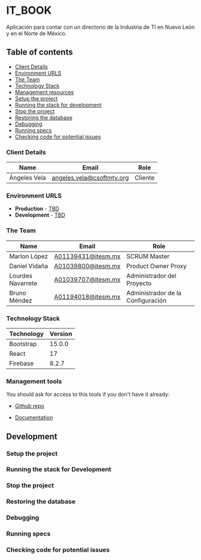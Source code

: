 # IT_BOOK
Aplicación para contar con un directorio de la Industria de TI en Nuevo León y en el Norte de México.

## Table of contents

* [Client Details](#client-details)
* [Environment URLS](#environment-urls)
* [The Team](#the-team)
* [Technology Stack](#technology-stack)
* [Management resources](#management-resources)
* [Setup the project](#setup-the-project)
* [Running the stack for development](#running-the-stack-for-development)
* [Stop the project](#stop-the-project)
* [Restoring the database](#restoring-the-database)
* [Debugging](#debugging)
* [Running specs](#running-specs)
* [Checking code for potential issues](#checking-code-for-potential-issues)

### Client Details

| Name               | Email             | Role |
| ------------------ | ----------------- | ---- |
| Ángeles Vela | angeles.vela@csoftmty.org | Cliente  |


### Environment URLS

* **Production** - [TBD](TBD)
* **Development** - [TBD](TBD)

### The Team

| Name           | Email             | Role        |
| -------------- | ----------------- | ----------- |
| Marlon López | A01139431@itesm.mx | SCRUM Master |
| Daniel Vidaña | A01039800@itesm.mx | Product Owner Proxy |
| Lourdes Navarrete | A01039707@itesm.mx | Administrador del Proyecto |
| Bruno Méndez | A01194018@itesm.mx | Administrador de la Configuración |

### Technology Stack
| Technology    | Version      |
| ------------- | -------------|
| Bootstrap  | 15.0.0     |
| React  | 17    |
| Firebase  | 8.2.7     |

### Management tools

You should ask for access to this tools if you don't have it already:

* [Github repo](https://github.com/ProyectoIntegrador2018/it_book)
<!-- * [Backlog]()
* [Heroku]() -->
* [Documentation](https://teams.microsoft.com/_#/school/files/Equipo%202.2%20-%20C%C3%B3digo%20Naranja?threadId=19:9cf1b08c81ef4a66854f34fcfe6deabd@thread.tacv2&ctx=channel)

## Development

### Setup the project

<!-- You'll definitely want to install [`plis`](https://github.com/IcaliaLabs/plis), as in this case will
let you bring up the containers needed for development. This is done by running the command
`plis start`, which will start up the services in the `development` group (i.e. rails
and sidekiq), along with their dependencies (posgres, redis, etc).

After installing please you can follow this simple steps:

1. Clone this repository into your local machine

```bash
$ git clone git@github.com:IcaliaLabs/crowdfront.git
```

2. Fire up a terminal and run:

```bash
$ plis run web bash
```

3. Inside the container you need to migrate the database:

```
% rails db:migrate
``` -->

### Running the stack for Development

<!-- 1. Fire up a terminal and run: 

```
plis start
```

That command will lift every service crowdfront needs, such as the `rails server`, `postgres`, and `redis`.


It may take a while before you see anything, you can follow the logs of the containers with:

```
$ docker-compose logs
```

Once you see an output like this:

```
web_1   | => Booting Puma
web_1   | => Rails 5.1.3 application starting in development on http://0.0.0.0:3000
web_1   | => Run `rails server -h` for more startup options
web_1   | => Ctrl-C to shutdown server
web_1   | Listening on 0.0.0.0:3000, CTRL+C to stop
```

This means the project is up and running. -->

### Stop the project

<!-- In order to stop crowdfront as a whole you can run:

```
% plis stop
```

This will stop every container, but if you need to stop one in particular, you can specify it like:

```
% plis stop web
```

`web` is the service name located on the `docker-compose.yml` file, there you can see the services name and stop each of them if you need to. -->

### Restoring the database

<!-- You probably won't be working with a blank database, so once you are able to run crowdfront you can restore the database, to do it, first stop all services:

```
% plis stop
```

Then just lift up the `db` service:

```
% plis start db
```

The next step is to login to the database container:

```
% docker exec -ti crowdfront_db_1 bash
```

This will open up a bash session in to the database container.

Up to this point we just need to download a database dump and copy under `crowdfront/backups/`, this directory is mounted on the container, so you will be able to restore it with:

```
root@a3f695b39869:/# bin/restoredb crowdfront_dev db/backups/<databaseDump>
```

If you want to see how this script works, you can find it under `bin/restoredb`

Once the script finishes its execution you can just exit the session from the container and lift the other services:

```
% plis start
``` -->

### Debugging

<!-- We know you love to use `debugger`, and who doesn't, and with Docker is a bit tricky, but don't worry, we have you covered.

Just run this line at the terminal and you can start debugging like a pro:

```
% plis attach web
```

This will display the logs from the rails app, as well as give you access to stop the execution on the debugging point as you would expect.

**Take note that if you kill this process you will kill the web service, and you will probably need to lift it up again.** -->

### Running specs

<!-- To run specs, you can do:

```
$ plis run test rspec
```

Or for a specific file:

```
$ plis run test rspec spec/models/user_spec.rb
``` -->

### Checking code for potential issues

<!-- To run specs, you can do:

```
$ plis run web reek
```

```
$ plis run web rubocop
```

```
$ plis run web scss_lint
```

Or any other linter you have. -->
